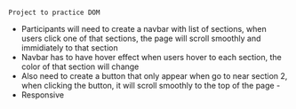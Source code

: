                                                                      Project to practice DOM
- Participants will need to create a navbar with list of sections, when users click one of that sections, the page will scroll smoothly and immidiately to that section
- Navbar has to have hover effect when users hover to each section, the color of that section will change
- Also need to create a button that only appear when go to near section 2, when clicking the button, it will scroll smoothly to the top of the page - 
- Responsive
